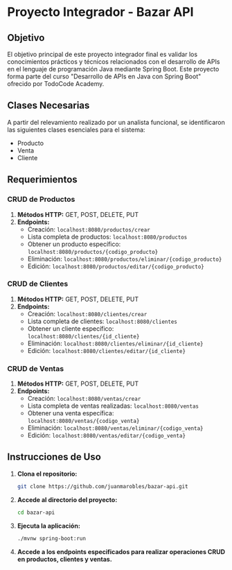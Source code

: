 # Proyecto Integrador - Bazar API

## Objetivo
El objetivo principal de este proyecto integrador final es validar los conocimientos prácticos y técnicos relacionados con el desarrollo de APIs en el lenguaje de programación Java mediante Spring Boot. Este proyecto forma parte del curso "Desarrollo de APIs en Java con Spring Boot" ofrecido por TodoCode Academy.

## Clases Necesarias
A partir del relevamiento realizado por un analista funcional, se identificaron las siguientes clases esenciales para el sistema:
- Producto
- Venta
- Cliente

## Requerimientos

### CRUD de Productos
1. **Métodos HTTP:** GET, POST, DELETE, PUT
2. **Endpoints:**
   - Creación: `localhost:8080/productos/crear`
   - Lista completa de productos: `localhost:8080/productos`
   - Obtener un producto específico: `localhost:8080/productos/{codigo_producto}`
   - Eliminación: `localhost:8080/productos/eliminar/{codigo_producto}`
   - Edición: `localhost:8080/productos/editar/{codigo_producto}`

### CRUD de Clientes
1. **Métodos HTTP:** GET, POST, DELETE, PUT
2. **Endpoints:**
   - Creación: `localhost:8080/clientes/crear`
   - Lista completa de clientes: `localhost:8080/clientes`
   - Obtener un cliente específico: `localhost:8080/clientes/{id_cliente}`
   - Eliminación: `localhost:8080/clientes/eliminar/{id_cliente}`
   - Edición: `localhost:8080/clientes/editar/{id_cliente}`

### CRUD de Ventas
1. **Métodos HTTP:** GET, POST, DELETE, PUT
2. **Endpoints:**
   - Creación: `localhost:8080/ventas/crear`
   - Lista completa de ventas realizadas: `localhost:8080/ventas`
   - Obtener una venta específica: `localhost:8080/ventas/{codigo_venta}`
   - Eliminación: `localhost:8080/ventas/eliminar/{codigo_venta}`
   - Edición: `localhost:8080/ventas/editar/{codigo_venta}`

## Instrucciones de Uso
1. **Clona el repositorio:**
   ```bash
   git clone https://github.com/juanmarobles/bazar-api.git

2. **Accede al directorio del proyecto:**
   ```bash
   cd bazar-api
3. **Ejecuta la aplicación:**
   ```bash
   ./mvnw spring-boot:run
4. **Accede a los endpoints especificados para realizar operaciones CRUD en productos, clientes y ventas.**
